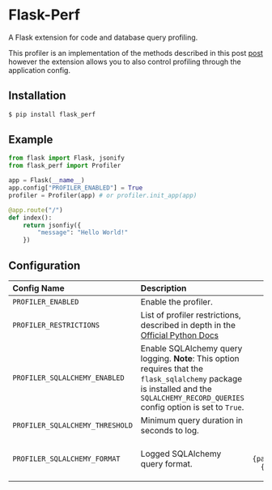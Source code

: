 # Flask-Perf

A Flask extension for code and database query profiling.

This profiler is an implementation of the methods described in this post [post](https://blog.miguelgrinberg.com/post/the-flask-mega-tutorial-part-xvi-debugging-testing-and-profiling) however the extension allows you to also control profiling through the application config.

## Installation

```bash
$ pip install flask_perf
```

## Example

```python
from flask import Flask, jsonify
from flask_perf import Profiler

app = Flask(__name__)
app.config["PROFILER_ENABLED"] = True
profiler = Profiler(app) # or profiler.init_app(app)

@app.route("/")
def index():
    return jsonfiy({
        "message": "Hello World!"
    })
```

## Configuration

| Config Name | Description | `default` |
| :---------- |:------------| -------:|
| `PROFILER_ENABLED` | Enable the profiler. | `False`  |
| `PROFILER_RESTRICTIONS` | List of profiler restrictions, described in depth in the [Official Python  Docs](https://docs.python.org/dev/library/profile.html#pstats.Stats.print_stats) | `[]`   |
| `PROFILER_SQLALCHEMY_ENABLED` | Enable SQLAlchemy query logging. **Note**: This option requires that the `flask_sqlalchemy` package is installed and the `SQLALCHEMY_RECORD_QUERIES` config option is set to `True`. | `False` |
| `PROFILER_SQLALCHEMY_THRESHOLD` | Minimum query duration in seconds to log.  | `0` |
| `PROFILER_SQLALCHEMY_FORMAT` | Logged SQLAlchemy query format.  | `"statement: {query}\nparameters: {parameters}\nduration: {duration}s\ncontext: {context}\n"` |
